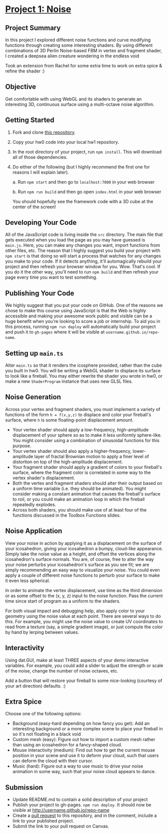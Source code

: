 # [Project 1: Noise](https://github.com/CIS-566-Fall-2022/hw01-fireball-base)

## Project Summary
In this project I explored different noise functions and curve modifying functions through creating some interesting shaders.
By using different combinations of 3D Perlin Noise-based FBM in vertex and fragment shader, I created a deepsea alien creature wondering in the endless void

Took an extension from Rachel for some extra time to work on extra spice & refine the shader :)

## Objective

Get comfortable with using WebGL and its shaders to generate an interesting 3D, continuous surface using a multi-octave noise algorithm.

## Getting Started

1. Fork and clone [this repository](https://github.com/CIS700-Procedural-Graphics/Project1-Noise).

2. Copy your hw0 code into your local hw1 repository.

3. In the root directory of your project, run `npm install`. This will download all of those dependencies.

4. Do either of the following (but I highly recommend the first one for reasons I will explain later).

    a. Run `npm start` and then go to `localhost:7000` in your web browser

    b. Run `npm run build` and then go open `index.html` in your web browser

    You should hopefully see the framework code with a 3D cube at the center of the screen!


## Developing Your Code
All of the JavaScript code is living inside the `src` directory. The main file that gets executed when you load the page as you may have guessed is `main.js`. Here, you can make any changes you want, import functions from other files, etc. The reason that I highly suggest you build your project with `npm start` is that doing so will start a process that watches for any changes you make to your code. If it detects anything, it'll automagically rebuild your project and then refresh your browser window for you. Wow. That's cool. If you do it the other way, you'll need to run `npm build` and then refresh your page every time you want to test something.

## Publishing Your Code
We highly suggest that you put your code on GitHub. One of the reasons we chose to make this course using JavaScript is that the Web is highly accessible and making your awesome work public and visible can be a huge benefit when you're looking to score a job or internship. To aid you in this process, running `npm run deploy` will automatically build your project and push it to `gh-pages` where it will be visible at `username.github.io/repo-name`.

## Setting up `main.ts`

Alter `main.ts` so that it renders the icosphere provided, rather than the cube you built in hw0. You will be writing a WebGL shader to displace its surface to look like a fireball. You may either rewrite the shader you wrote in hw0, or make a new `ShaderProgram` instance that uses new GLSL files.

## Noise Generation

Across your vertex and fragment shaders, you must implement a variety of functions of the form `h = f(x,y,z)` to displace and color your fireball's surface, where `h` is some floating-point displacement amount.

- Your vertex shader should apply a low-frequency, high-amplitude displacement of your sphere so as to make it less uniformly sphere-like. You might consider using a combination of sinusoidal functions for this purpose.
- Your vertex shader should also apply a higher-frequency, lower-amplitude layer of fractal Brownian motion to apply a finer level of distortion on top of the high-amplitude displacement.
- Your fragment shader should apply a gradient of colors to your fireball's surface, where the fragment color is correlated in some way to the vertex shader's displacement.
- Both the vertex and fragment shaders should alter their output based on a uniform time variable (i.e. they should be animated). You might consider making a constant animation that causes the fireball's surface to roil, or you could make an animation loop in which the fireball repeatedly explodes.
- Across both shaders, you should make use of at least four of the functions discussed in the Toolbox Functions slides.


## Noise Application

View your noise in action by applying it as a displacement on the surface of your icosahedron, giving your icosahedron a bumpy, cloud-like appearance. Simply take the noise value as a height, and offset the vertices along the icosahedron's surface normals. You are, of course, free to alter the way your noise perturbs your icosahedron's surface as you see fit; we are simply recommending an easy way to visualize your noise. You could even apply a couple of different noise functions to perturb your surface to make it even less spherical.

In order to animate the vertex displacement, use time as the third dimension or as some offset to the (x, y, z) input to the noise function. Pass the current time since start of program as a uniform to the shaders.

For both visual impact and debugging help, also apply color to your geometry using the noise value at each point. There are several ways to do this. For example, you might use the noise value to create UV coordinates to read from a texture (say, a simple gradient image), or just compute the color by hand by lerping between values.

## Interactivity

Using dat.GUI, make at least THREE aspects of your demo interactive variables. For example, you could add a slider to adjust the strength or scale of the noise, change the number of noise octaves, etc. 

Add a button that will restore your fireball to some nice-looking (courtesy of your art direction) defaults. :)

## Extra Spice

Choose one of the following options: 

- Background (easy-hard depending on how fancy you get): Add an interesting background or a more complex scene to place your fireball in so it's not floating in a black void
- Custom mesh (easy): Figure out how to import a custom mesh rather than using an icosahedron for a fancy-shaped cloud.
- Mouse interactivity (medium): Find out how to get the current mouse position in your scene and use it to deform your cloud, such that users can deform the cloud with their cursor.
- Music (hard): Figure out a way to use music to drive your noise animation in some way, such that your noise cloud appears to dance.

## Submission

- Update README.md to contain a solid description of your project
- Publish your project to gh-pages. `npm run deploy`. It should now be visible at http://username.github.io/repo-name
- Create a [pull request](https://help.github.com/articles/creating-a-pull-request/) to this repository, and in the comment, include a link to your published project.
- Submit the link to your pull request on Canvas.
